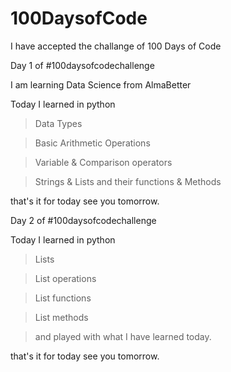 # 100DaysofCode
I have accepted the challange of 100 Days of Code


Day 1 of #100daysofcodechallenge

I am learning Data Science from AlmaBetter

Today I learned in python

> Data Types

> Basic Arithmetic Operations 

> Variable & Comparison operators 

> Strings & Lists and their functions & Methods 

that's it for today see you tomorrow.


Day 2 of #100daysofcodechallenge

Today I learned in python

> Lists 

> List operations

> List functions

> List methods

> and played with what I have learned today.

that's it for today see you tomorrow.

